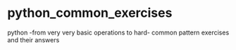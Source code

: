 # python_common_exercises
python -from very very basic operations to hard- common pattern exercises and their answers
